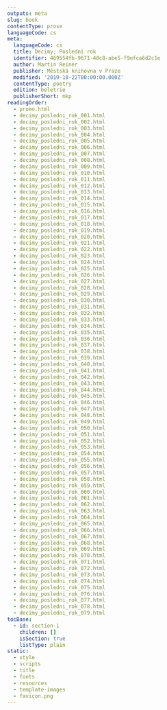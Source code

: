 ```yaml
---
outputs: meta
slug: book
contentType: prose
languageCode: cs
meta:
  languageCode: cs
  title: Decimy; Poslední rok
  identifier: 469554fb-9671-48c8-abe5-f9efca6d2c1e
  author: Martin Reiner
  publisher: Městská knihovna v Praze
  modified: '2019-10-22T00:00:00.000Z'
  contentType: poetry
  edition: beletrie
  publisherShort: mkp
readingOrder:
  - promo.html
  - decimy_posledni_rok_001.html
  - decimy_posledni_rok_002.html
  - decimy_posledni_rok_003.html
  - decimy_posledni_rok_004.html
  - decimy_posledni_rok_005.html
  - decimy_posledni_rok_006.html
  - decimy_posledni_rok_007.html
  - decimy_posledni_rok_008.html
  - decimy_posledni_rok_009.html
  - decimy_posledni_rok_010.html
  - decimy_posledni_rok_011.html
  - decimy_posledni_rok_012.html
  - decimy_posledni_rok_013.html
  - decimy_posledni_rok_014.html
  - decimy_posledni_rok_015.html
  - decimy_posledni_rok_016.html
  - decimy_posledni_rok_017.html
  - decimy_posledni_rok_018.html
  - decimy_posledni_rok_019.html
  - decimy_posledni_rok_020.html
  - decimy_posledni_rok_021.html
  - decimy_posledni_rok_022.html
  - decimy_posledni_rok_023.html
  - decimy_posledni_rok_024.html
  - decimy_posledni_rok_025.html
  - decimy_posledni_rok_026.html
  - decimy_posledni_rok_027.html
  - decimy_posledni_rok_028.html
  - decimy_posledni_rok_029.html
  - decimy_posledni_rok_030.html
  - decimy_posledni_rok_031.html
  - decimy_posledni_rok_032.html
  - decimy_posledni_rok_033.html
  - decimy_posledni_rok_034.html
  - decimy_posledni_rok_035.html
  - decimy_posledni_rok_036.html
  - decimy_posledni_rok_037.html
  - decimy_posledni_rok_038.html
  - decimy_posledni_rok_039.html
  - decimy_posledni_rok_040.html
  - decimy_posledni_rok_041.html
  - decimy_posledni_rok_042.html
  - decimy_posledni_rok_043.html
  - decimy_posledni_rok_044.html
  - decimy_posledni_rok_045.html
  - decimy_posledni_rok_046.html
  - decimy_posledni_rok_047.html
  - decimy_posledni_rok_048.html
  - decimy_posledni_rok_049.html
  - decimy_posledni_rok_050.html
  - decimy_posledni_rok_051.html
  - decimy_posledni_rok_052.html
  - decimy_posledni_rok_053.html
  - decimy_posledni_rok_054.html
  - decimy_posledni_rok_055.html
  - decimy_posledni_rok_056.html
  - decimy_posledni_rok_057.html
  - decimy_posledni_rok_058.html
  - decimy_posledni_rok_059.html
  - decimy_posledni_rok_060.html
  - decimy_posledni_rok_061.html
  - decimy_posledni_rok_062.html
  - decimy_posledni_rok_063.html
  - decimy_posledni_rok_064.html
  - decimy_posledni_rok_065.html
  - decimy_posledni_rok_066.html
  - decimy_posledni_rok_067.html
  - decimy_posledni_rok_068.html
  - decimy_posledni_rok_069.html
  - decimy_posledni_rok_070.html
  - decimy_posledni_rok_071.html
  - decimy_posledni_rok_072.html
  - decimy_posledni_rok_073.html
  - decimy_posledni_rok_074.html
  - decimy_posledni_rok_075.html
  - decimy_posledni_rok_076.html
  - decimy_posledni_rok_077.html
  - decimy_posledni_rok_078.html
  - decimy_posledni_rok_079.html
tocBase:
  - id: section-1
    children: []
    isSection: true
    listType: plain
static:
  - style
  - scripts
  - title
  - fonts
  - resources
  - template-images
  - favicon.png
---
```

